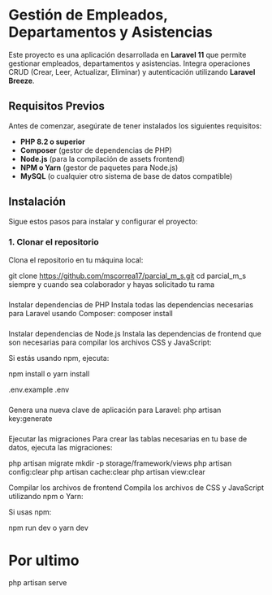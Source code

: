 # Gestión de Empleados, Departamentos y Asistencias

Este proyecto es una aplicación desarrollada en **Laravel 11** que permite gestionar empleados, departamentos y asistencias. Integra operaciones CRUD (Crear, Leer, Actualizar, Eliminar) y autenticación utilizando **Laravel Breeze**.

## Requisitos Previos

Antes de comenzar, asegúrate de tener instalados los siguientes requisitos:

-   **PHP 8.2 o superior**
-   **Composer** (gestor de dependencias de PHP)
-   **Node.js** (para la compilación de assets frontend)
-   **NPM o Yarn** (gestor de paquetes para Node.js)
-   **MySQL** (o cualquier otro sistema de base de datos compatible)

## Instalación

Sigue estos pasos para instalar y configurar el proyecto:

### 1. Clonar el repositorio

Clona el repositorio en tu máquina local:

git clone https://github.com/mscorrea17/parcial_m_s.git
cd parcial_m_s siempre y cuando sea colaborador y hayas solicitado tu rama

###

Instalar dependencias de PHP
Instala todas las dependencias necesarias para Laravel usando Composer:
composer install

###

Instalar dependencias de Node.js
Instala las dependencias de frontend que son necesarias para compilar los archivos CSS y JavaScript:

Si estás usando npm, ejecuta:

npm install o yarn install

.env.example .env

###

Genera una nueva clave de aplicación para Laravel:
php artisan key:generate

###

Ejecutar las migraciones
Para crear las tablas necesarias en tu base de datos, ejecuta las migraciones:

php artisan migrate
mkdir -p storage/framework/views
php artisan config:clear
php artisan cache:clear
php artisan view:clear

Compilar los archivos de frontend
Compila los archivos de CSS y JavaScript utilizando npm o Yarn:

Si usas npm:

npm run dev o yarn dev

# Por ultimo

php artisan serve
